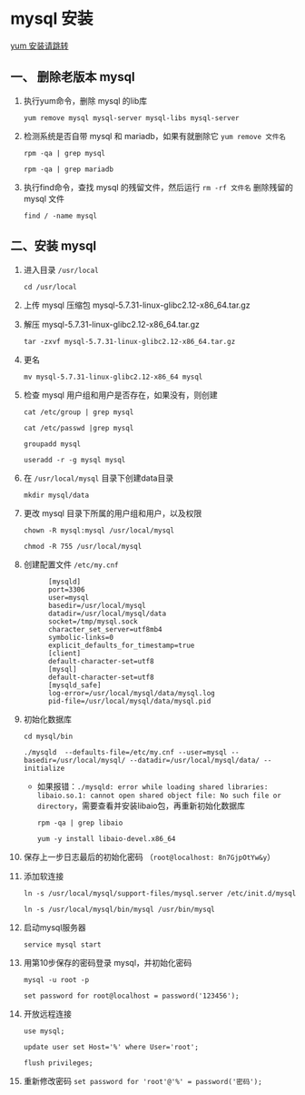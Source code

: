 # mysql 安装
[yum 安装请跳转](mysql-yum-install.md)
## 一、 删除老版本 mysql

1. 执行yum命令，删除 mysql 的lib库

   `yum remove mysql mysql-server mysql-libs mysql-server`

2. 检测系统是否自带 mysql 和 mariadb，如果有就删除它 `yum remove 文件名`

   `rpm -qa | grep mysql`

   `rpm -qa | grep mariadb`

3. 执行find命令，查找 mysql  的残留文件，然后运行 `rm -rf 文件名` 删除残留的 mysql 文件

   `find / -name mysql`



## 二、安装 mysql

1. 进入目录 `/usr/local`

   `cd /usr/local`

2. 上传 mysql 压缩包 mysql-5.7.31-linux-glibc2.12-x86_64.tar.gz

3. 解压 mysql-5.7.31-linux-glibc2.12-x86_64.tar.gz

   `tar -zxvf mysql-5.7.31-linux-glibc2.12-x86_64.tar.gz`

4. 更名

   `mv mysql-5.7.31-linux-glibc2.12-x86_64 mysql`

5. 检查 mysql 用户组和用户是否存在，如果没有，则创建

   `cat /etc/group | grep mysql`

   `cat /etc/passwd |grep mysql`

   `groupadd mysql`

   `useradd -r -g mysql mysql`

   

   

6. 在 `/usr/local/mysql` 目录下创建data目录

   `mkdir mysql/data`

7. 更改 mysql 目录下所属的用户组和用户，以及权限

   `chown -R mysql:mysql /usr/local/mysql`

   `chmod -R 755 /usr/local/mysql`

8. 创建配置文件 `/etc/my.cnf`

   ```
         [mysqld]
         port=3306
         user=mysql
         basedir=/usr/local/mysql
         datadir=/usr/local/mysql/data
         socket=/tmp/mysql.sock
         character_set_server=utf8mb4
         symbolic-links=0
         explicit_defaults_for_timestamp=true
         [client]
         default-character-set=utf8
         [mysql]
         default-character-set=utf8
         [mysqld_safe]
         log-error=/usr/local/mysql/data/mysql.log
         pid-file=/usr/local/mysql/data/mysql.pid
   ```

9. 初始化数据库

   `cd mysql/bin`

   `./mysqld  --defaults-file=/etc/my.cnf --user=mysql --basedir=/usr/local/mysql/ --datadir=/usr/local/mysql/data/ --initialize`

   * 如果报错：`./mysqld: error while loading shared libraries: libaio.so.1: cannot open shared object file: No such file or directory`，需要查看并安装libaio包，再重新初始化数据库

     `rpm -qa | grep libaio`

     `yum -y install libaio-devel.x86_64`

10. 保存上一步日志最后的初始化密码 （`root@localhost: 8n7GjpOtYw&y`）

11. 添加软连接

    `ln -s /usr/local/mysql/support-files/mysql.server /etc/init.d/mysql`

    `ln -s /usr/local/mysql/bin/mysql /usr/bin/mysql`

12. 启动mysql服务器

    `service mysql start`

13. 用第10步保存的密码登录 mysql，并初始化密码

    `mysql -u root -p`

    `set password for root@localhost = password('123456');`

14. 开放远程连接

    `use mysql;`

    `update user set Host='%' where User='root';`

    `flush privileges;`

15. 重新修改密码
   `set password for 'root'@'%' = password('密码');`
